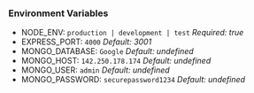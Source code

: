### Environment Variables

- NODE_ENV: `production | development | test` _Required: true_
- EXPRESS_PORT: `4000` _Default: 3001_
- MONGO_DATABASE: `Google` _Default: undefined_
- MONGO_HOST: `142.250.178.174` _Default: undefined_
- MONGO_USER: `admin` _Default: undefined_
- MONGO_PASSWORD: `securepassword1234` _Default: undefined_